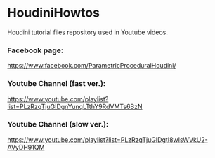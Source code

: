 # HoudiniHowtos

Houdini tutorial files repository used in Youtube videos.

### Facebook page:
https://www.facebook.com/ParametricProceduralHoudini/

### Youtube Channel (fast ver.):
https://www.youtube.com/playlist?list=PLzRzqTjuGIDgnYunqLTthY9RdVMTs6BzN

### Youtube Channel (slow ver.):
https://www.youtube.com/playlist?list=PLzRzqTjuGIDgtI8wIsWVkU2-AVyDH91QM
